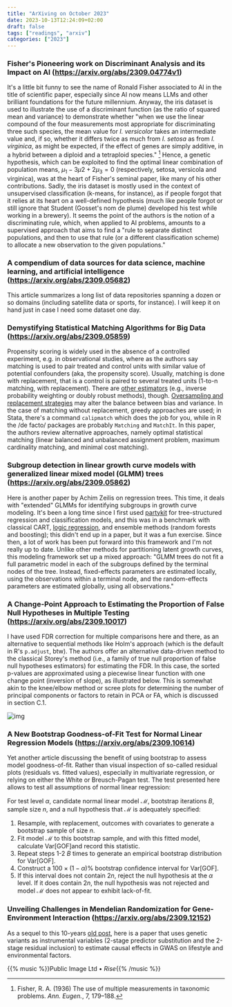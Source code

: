 ```yaml
---
title: "ArXiving on October 2023"
date: 2023-10-13T12:24:09+02:00
draft: false
tags: ["readings", "arxiv"]
categories: ["2023"]
---
```


### Fisher's Pioneering work on Discriminant Analysis and its Impact on AI (https://arxiv.org/abs/2309.04774v1)

It's a little bit funny to see the name of Ronald Fisher associated to AI in the title of scientific paper, especially since AI now means LLMs and other brilliant foundations for the future millennium. Anyway, the iris dataset is used to illustrate the use of a discriminant function (as the ratio of squared mean and variance) to demonstrate whether "when we use the linear compound of the four measurements most appropriate for discriminating three such species, the mean value for _I. versicolor_ takes an intermediate value and, if so, whether it differs twice as much from _I. setosa_ as from _I. virginica_, as might be expected, if the effect of genes are simply additive, in a hybrid between a diploid and a tetraploid species." [^1] Hence, a genetic hypothesis, which can be exploited to find the optimal linear combination of population means, $\mu_1 -3\mu2 + 2\mu_3 = 0$ (respectively, setosa, versicola and virginica), was at the heart of Fisher's seminal paper, like many of his other contributions. Sadly, the iris dataset is mostly used in the context of unsupervised classification (k-means, for instance), as if people forgot that it relies at its heart on a well-defined hypothesis (much like people forgot or still ignore that Student (Gosset's nom de plume) developed his test while working in a brewery). It seems the point of the authors is the notion of a discriminating rule, which, when applied to AI problems, amounts to a supervised approach that aims to find a "rule to separate distinct populations, and then to use that rule (or a different classification scheme) to allocate a new observation to the given populations."

### A compendium of data sources for data science, machine learning, and artificial intelligence (https://arxiv.org/abs/2309.05682)

This article summarizes a long list of data repositories spanning a dozen or so domains (including satellite data or sports, for instance). I will keep it on hand just in case I need some dataset one day.

### Demystifying Statistical Matching Algorithms for Big Data (https://arxiv.org/abs/2309.05859)

Propensity scoring is widely used in the absence of a controlled experiment, e.g. in observational studies, where as the authors say matching is used to pair treated and control units with similar value of potential confounders (aka, the propensity score). Usually, matching is done with replacement, that is a control is paired to several treated units (1-to-n matching, with replacement). There are [other estimators](https://www.stata.com/features/causal-inference/) (e.g., inverse probability weighting or doubly robust methods), though. [Oversampling and replacement strategies](https://bmcmedresmethodol.biomedcentral.com/articles/10.1186/s12874-021-01454-z) may alter the balance between bias and variance. In the case of matching without replacement, greedy approaches are used; in Stata, there's a command `calipmatch` which does the job for you, while in R the /de facto/ packages are probably `Matching` and `MatchIt`. In this paper, the authors review alternative approaches, namely optimal statistical matching (linear balanced and unbalanced assignment problem, maximum cardinality matching, and minimal cost matching).

### Subgroup detection in linear growth curve models with generalized linear mixed model (GLMM) trees (https://arxiv.org/abs/2309.05862)

Here is another paper by Achim Zeilis on regression trees. This time, it deals with "extended" GLMMs for identifying subgroups in growth curve modeling. It's been a long time since I first used [partykit](https://cran.r-project.org/web/packages/partykit/index.html) for tree-structured regression and classification models, and this was in a benchmark with classical CART, [logic regression](https://www.tandfonline.com/doi/abs/10.1198/1061860032238), and ensemble methods (random forests and boosting); this didn't end up in a paper, but it was a fun exercise. Since then, a lot of work has been put forward into this framework and I'm not really up to date. Unlike other methods for partitioning latent growth curves, this modeling framework set up a mixed approach: "GLMM trees do not fit a full parametric model in each of the subgroups defined by the terminal nodes of the tree. Instead, fixed-effects parameters are estimated locally, using the observations within a terminal node, and the random-effects parameters are estimated globally, using all observations."

### A Change-Point Approach to Estimating the Proportion of False Null Hypotheses in Multiple Testing (https://arxiv.org/abs/2309.10017)

I have used FDR correction for multiple comparisons here and there, as an alternative to sequential methods like Holm's approach (which is the default in R's `p.adjust`, btw). The authors offer an alternative data-driven method to the classical Storey's method (i.e., a family of true null proportion of false null hypotheses estimators) for estimating the FDR. In this case, the sorted p-values are approximated using a piecewise linear function with one change point (inversion of slope), as illustrated below. This is somewhat akin to the knee/elbow method or scree plots for determining the number of principal components or factors to retain in PCA or FA, which is discussed in section C.1.

![img](/img/2023-10-16-20-45-29.png)

### A New Bootstrap Goodness-of-Fit Test for Normal Linear Regression Models (https://arxiv.org/abs/2309.10614)

Yet another article discussing the benefit of using bootstrap to assess model goodness-of-fit. Rather than visual inspection of so-called residual plots (residuals vs. fitted values), especially in multivariate regression, or relying on either the White or Breusch-Pagan test. The test presented here allows to test all assumptions of normal linear regression:

For test level $\alpha$, candidate normal linear model $\mathcal{M}$, bootstrap iterations $B$, sample size $n$, and a null hypothesis that $\mathcal{M}$ is adequately specified:

1. Resample, with replacement, outcomes with covariates to generate a bootstrap sample of size $n$.
2. Fit model $\mathcal{M}$ to this bootstrap sample, and with this fitted model, calculate $\text{Var}[\text{GOF}]$and record this statistic.
3. Repeat steps 1-2 $B$ times to generate an empirical bootstrap distribution for $\text{Var}[\text{GOF}]$.
4. Construct a $100\times (1−\alpha)$% bootstrap confidence interval for $\text{Var}[\text{GOF}]$.
5. If this interval does not contain $2n$, reject the null hypothesis at the $\alpha$ level. If it does contain $2n$, the null hypothesis was not rejected and model $\mathcal{M}$ does not appear to exhibit lack-of-fit.

### Unveiling Challenges in Mendelian Randomization for Gene-Environment Interaction (https://arxiv.org/abs/2309.12152)

As a sequel to this 10-years [old post](/post/mendelian-randomization/), here is a paper that uses genetic variants as instrumental variables (2-stage predictor substitution and the 2-stage residual inclusion) to estimate causal effects in GWAS on lifestyle and environmental factors.

{{% music %}}Public Image Ltd • _Rise_{{% /music %}}

[^1]: Fisher, R. A. (1936) The use of multiple measurements in taxonomic problems. _Ann. Eugen._, 7, 179–188.

